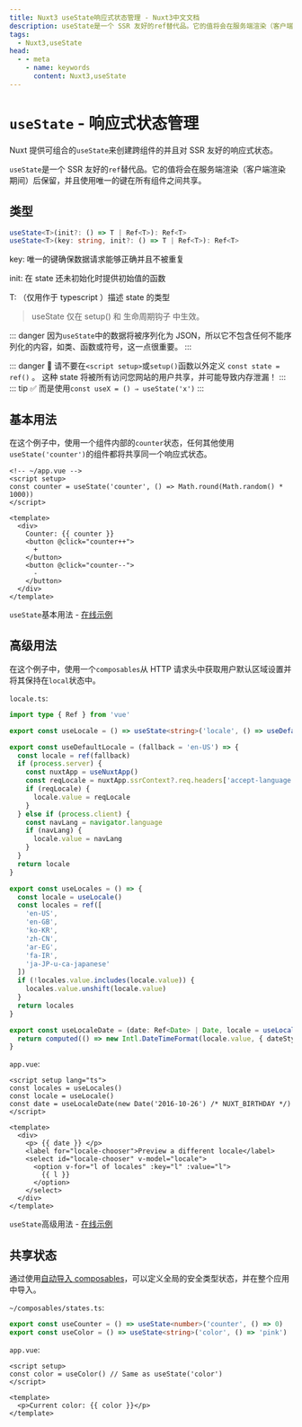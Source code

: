 ```yaml
---
title: Nuxt3 useState响应式状态管理 - Nuxt3中文文档
description: useState是一个 SSR 友好的ref替代品。它的值将会在服务端渲染（客户端渲染期间）后保留，并且使用唯一的键在所有组件之间共享。
tags: 
  - Nuxt3,useState
head:
  - - meta
    - name: keywords
      content: Nuxt3,useState
---
```


# `useState` - 响应式状态管理

Nuxt 提供可组合的`useState`来创建跨组件的并且对 SSR 友好的响应式状态。

`useState`是一个 SSR 友好的`ref`替代品。它的值将会在服务端渲染（客户端渲染期间）后保留，并且使用唯一的键在所有组件之间共享。

## 类型

```ts
useState<T>(init?: () => T | Ref<T>): Ref<T>
useState<T>(key: string, init?: () => T | Ref<T>): Ref<T>
```

key: 唯一的键确保数据请求能够正确并且不被重复

init: 在 state 还未初始化时提供初始值的函数

T: （仅用作于 typescript ）描述 state 的类型

> useState 仅在 setup() 和 生命周期钩子 中生效。

::: danger
因为`useState`中的数据将被序列化为 JSON，所以它不包含任何不能序列化的内容，如类、函数或符号，这一点很重要。
:::

::: danger
🚨 请不要在`<script setup>`或`setup()`函数以外定义 `const state = ref()` 。
这种 state 将被所有访问您网站的用户共享，并可能导致内存泄漏！
:::
::: tip
✅ 而是使用`const useX = () ⇒ useState('x')`
:::

## 基本用法

在这个例子中，使用一个组件内部的`counter`状态，任何其他使用`useState('counter')`的组件都将共享同一个响应式状态。

```vue
<!-- ~/app.vue -->
<script setup>
const counter = useState('counter', () => Math.round(Math.random() * 1000))
</script>

<template>
  <div>
    Counter: {{ counter }}
    <button @click="counter++">
      +
    </button>
    <button @click="counter--">
      -
    </button>
  </div>
</template>
```

`useState`基本用法 - [在线示例](https://v3.nuxtjs.org/examples/composables/use-state/)

## 高级用法

在这个例子中，使用一个`composables`从 HTTP 请求头中获取用户默认区域设置并将其保持在`local`状态中。

`locale.ts`:

```ts
import type { Ref } from 'vue'

export const useLocale = () => useState<string>('locale', () => useDefaultLocale().value)

export const useDefaultLocale = (fallback = 'en-US') => {
  const locale = ref(fallback)
  if (process.server) {
    const nuxtApp = useNuxtApp()
    const reqLocale = nuxtApp.ssrContext?.req.headers['accept-language']?.split(',')[0]
    if (reqLocale) {
      locale.value = reqLocale
    }
  } else if (process.client) {
    const navLang = navigator.language
    if (navLang) {
      locale.value = navLang
    }
  }
  return locale
}

export const useLocales = () => {
  const locale = useLocale()
  const locales = ref([
    'en-US',
    'en-GB',
    'ko-KR',
    'zh-CN',
    'ar-EG',
    'fa-IR',
    'ja-JP-u-ca-japanese'
  ])
  if (!locales.value.includes(locale.value)) {
    locales.value.unshift(locale.value)
  }
  return locales
}

export const useLocaleDate = (date: Ref<Date> | Date, locale = useLocale()) => {
  return computed(() => new Intl.DateTimeFormat(locale.value, { dateStyle: 'full' }).format(unref(date)))
}
```

`app.vue`:

```vue
<script setup lang="ts">
const locales = useLocales()
const locale = useLocale()
const date = useLocaleDate(new Date('2016-10-26') /* NUXT_BIRTHDAY */)
</script>

<template>
  <div>
    <p> {{ date }} </p>
    <label for="locale-chooser">Preview a different locale</label>
    <select id="locale-chooser" v-model="locale">
      <option v-for="l of locales" :key="l" :value="l">
        {{ l }}
      </option>
    </select>
  </div>
</template>
```

`useState`高级用法 - [在线示例](https://v3.nuxtjs.org/examples/other/locale/)

## 共享状态

通过使用[自动导入 composables](/nuxt3/directory-composables#自动导入规则)，可以定义全局的安全类型状态，并在整个应用中导入。

`~/composables/states.ts`:

```ts
export const useCounter = () => useState<number>('counter', () => 0)
export const useColor = () => useState<string>('color', () => 'pink')
```

`app.vue`:

```vue
<script setup>
const color = useColor() // Same as useState('color')
</script>

<template>
  <p>Current color: {{ color }}</p>
</template>
```
